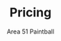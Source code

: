 ---
title: Pricing
description: "Area 51 Paintball has a variety of pricing packages for all groups, parties, and individuals."
author: Area 51 Paintball
publishDate: 2021-12-19
layout: pricing
pricing:
    - name: "Ultimate Party Package"
      price: 350
      includes: 
          - Ten all day passes
          - Ten sets of rental equipment
          - Ten sets of safety equipment
          - All the air you can use
          - 500 paintballs per player
      extras: $35 per each additional person
      description: "Ultimate Party Package! This pays for the first 10 players, add $35 for each additional player. Recommended for Birthday parties and large groups. Schedule your event on one of our many \"WALK ON\" days. (Check events page for dates) Groups with 12 or more players may schedule private games at 9:00am to 12:00 before regular play starts. $10 extra for morning groups to play the rest of the day."
      animate: false
    - name: "Regular Party Package"
      price: 250
      includes: 
          - Six all day passes
          - Six sets of rental equipment
          - Six sets of safety equipment
          - All the air you can use
          - 500 rounds of paintballs
      extras: $35 per each additional person
      description: "Add on Player is $35 each. This gives you the full rental package of A Paintball Mask, A Paintball Marker, A Pod Pack with 2 Pods, 500 rounds of Paintballs, Field Pass and All Day Air. Please list the group name when you book your event"
      animate: true
    - name: "Area 51 Full Rental"
      price: 45
      includes: 
          - Paintball marker
          - Paintball mask
          - A pod pack with 2 pods
          - 500 rounds of paintballs
          - Field pass and all day air
      extras: $10 to upgrade paintball marker
      description: "Full Rental Registration includes: A Paintball Marker, Paintball Mask, A Pod Pack with 2 Pods, 500 rounds of Paintballs, Field Pass and All Day Air all for only $45."
      animate: true
    - name: "D3FY"
      price: 50
      includes: 
          - Rounded for accurate shooting
          - Good all around quality
          - 68 caliber eco friendly
          - Tournament or weekender
          - Easy to clean up
      extras: 
      description: "2000 Rounds. Robust, Recycled Shell Peg Fill Camo Box."
      animate: true
    - name: "Bring Your Own Equipment"
      price: 15
      includes: 
          - Field Fee
      extras: $10 for all day High Pressure Air, $15 for all day CO2
      description: "Save money by bringing your own equipment"
      animate: true
---